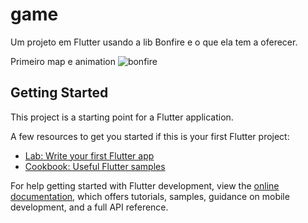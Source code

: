 # game

Um projeto em Flutter usando a lib Bonfire e o que ela tem a oferecer.

Primeiro map e animation
![bonfire](https://user-images.githubusercontent.com/32520465/180078203-be48c863-4cc1-4110-9ff6-cbb8021a09f3.gif)


## Getting Started

This project is a starting point for a Flutter application.

A few resources to get you started if this is your first Flutter project:

- [Lab: Write your first Flutter app](https://docs.flutter.dev/get-started/codelab)
- [Cookbook: Useful Flutter samples](https://docs.flutter.dev/cookbook)

For help getting started with Flutter development, view the
[online documentation](https://docs.flutter.dev/), which offers tutorials,
samples, guidance on mobile development, and a full API reference.
